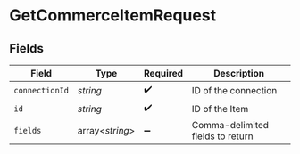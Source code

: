 # GetCommerceItemRequest


## Fields

| Field                            | Type                             | Required                         | Description                      |
| -------------------------------- | -------------------------------- | -------------------------------- | -------------------------------- |
| `connectionId`                   | *string*                         | :heavy_check_mark:               | ID of the connection             |
| `id`                             | *string*                         | :heavy_check_mark:               | ID of the Item                   |
| `fields`                         | array<*string*>                  | :heavy_minus_sign:               | Comma-delimited fields to return |